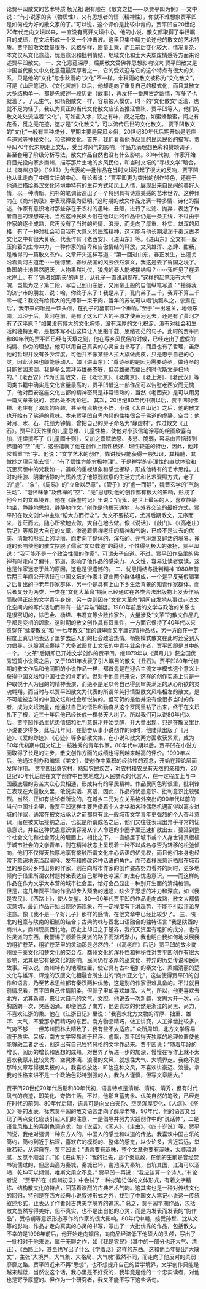 论贾平凹散文的艺术特质
杨光祖
谢有顺在《散文之悟——以贾平凹为例》一文中说：“有小说家的实（物质性），又有思想者的悟（精神性），你就不难想象贾平凹是如何成为好的散文家的了。”可以说，这个评价是比较中肯的，贾平凹自20世纪70年代走向文坛以来，一直没有离开文坛中心，他的小说、散文都取得了举世瞩目的成绩，在文坛形成一个又一个冲击波。这里只集中精力论述他的散文的艺术特质。贾平凹散文数量很多，风格多样，质量上乘，而且前后变化较大，情况复杂，本文仅从文化意蕴、忧患意识和批判情结、地域文化和士大夫颓废情感等方面来论述贾平凹散文。
一、文化意蕴深厚，后期散文受佛禅思想影响较大
贾平凹散文是中国当代散文中文化意蕴最深厚者之一，它的受欢迎与它的这个特点有很大的关系，只是他的“文化”与余秋雨的“文化”不一样。余秋雨的散文被称为“文化散文”，可是《山居笔记》、《文化苦旅》以后，他却走向了重复自己的模式化，而且其散文大多结构单一，都是先叙述一段历史（故事），再发抒一番思古之幽情，写多了也就滥了，了无生气，如杨朔散文一样，容易被人模仿。时下的“文化散文”泛滥，也就不足为怪了。我认为真正的当代文化散文应该首推汪曾祺、贾平凹等人，他们的散文处处流溢着“文化”，可如盐入水，饮之有味，视之无色，如蜜蜂酿蜜，闻之有花香，觅之无花迹，这才是“文化散文”，可以流传后世的文化散文。
贾平凹散文的“文化”一般有三种成分，早期主要是民风乡俗，20世纪80年代后期开始是老庄与道家等神秘文化，和佛禅文化。首先，我们看看他作品里的民风民俗的描写。贾平凹70年代末期走上文坛，受当时风气的影响，作品充满理想色彩和赞颂调子，甚至套用了阶级分析写法，散文作品自然也没有什么影响。80年代初，作家开始将目光投向家乡商州，描写那片土地的乡风民俗，和当时文坛的“寻根文学”暗合，以《商州初录》（1983）为代表的一批作品在当时文坛引起了很大的反响，贾平凹也从此走向了中国文坛的中心。有论者说：“贾平凹更为突出的创作特色，还在于他通过描绘秦汉文化环境中特有的生存方式和风土人情，展现出来自民间的美好人情，以一种清新、纯朴的笔调营造出了一个特别具有诗意美感的艺术世界。这种倾向在《商州初录》中表现得最为显明。”这时期的散文作品充满一种多情、诗化的描述，作家有意识地对那些存在于农村的愚昧、丑陋，进行了过滤、抛弃，表达了作者自己的理想寄托。当然这种民风乡俗在他以后的作品中仍是一条主线，不过由于作家的逐步成熟，它再没有了当时的纯情、浪漫，而走向了厚重、朴实、雄浑的风格，有了一种对社会和自我有大意义的民族精神，这可能与他长期浸润于秦汉古老文化之中有很大关系，代表作有《老西安》、《进山东》等。《进山东》全文有一股压抑着的生命冲力，一种作家的自卑和自傲情结的释放，文风雄浑、恣肆、酣畅，是难得的一篇散文杰作。文章开头这样写道：“第一回进山东，春正发生，出潼关沿着黄河古道走⋯⋯恍惚里，春秋战国的风云依然演义，我这是去了鲁国之境了。鲁国的土地果然肥沃，人物果然礼仪，狼虎的秦人能被接纳吗？⋯⋯我听见了在泗水岸上，有了‘逝者如斯夫’的声音，从孔子一直说到现在。”这样的起笔没有大气魄，岂能为之？第二段，写自己到山东后，又用帝王般的自信纵笔写道：“接待我的济宁市的朋友，说：哈，你终于来了！我是来了，孔门弟子三千，我算不算三千零一呢？我没有给伟大的先师带一束干肉，当年的苏轼可以唱‘执瓢从之，忽焉在后’，我带来的唯是一颗头颅，在孔子的墓前叩一个重响。”至于“一出潼关，地倾东南，风沙于后，黄河在前，是有了这么广大的平原才使黄河远去，还是有了黄河才有了这平原？”如果没有博大的文化胸怀，没有深厚的文化积淀，没有对社会和生活的独特思考，是根本写不出这样让人思接千载、思绪苍茫的句子。此时的贾平凹和80年代的贾平凹已经有天壤之别，他在写乡风民俗的时候，已经走出了虚假的纯情、作伪的理想，他可以用自己真实的心灵自由书写了，而且也有了哲理，虽然他的哲理并没有多少深度，可他并不像某些人拉大旗做虎皮，只是忠于自己的心灵，因此读来也颇能感动人。如《进山东》：“尊诗圣的是因为需要诗圣，做诗圣的只能贫困潦倒。我是多么崇拜英雄豪杰呀，但英雄豪杰辈出的时代斯文是扫地的。”《老西安》作为长篇散文，在《老北京》、《老南京》、《老上海》、《老武汉》等同类书籍中确实是文化含量最高的，贾平凹借这一部作品可以告慰老西安而无愧了，他对西安这座文化古都的精神密码是非常谙熟的，当然《老西安》是可以用另一篇文章来说的，容此处不再论述。
其次，20世纪80年代中期以后，贾平凹对佛禅、老庄有了浓厚的兴趣，甚至有点执迷不悟，小说《太白山记》之后，他的散文也开始有了佛道的意味。本来贾平凹自卑内倾的性格很合于佛道的虚静、空灵：他对月、水、石、花颇为钟情，曾把自己的房子命名为“静虚村”，作过散文《丑石》。贾平凹天性里的儿童思维、儿童性格，使他对小孩信笔涂写的绘画欣喜有加，连续撰写了《儿童画十则》，又加之禀赋敏感、多愁、脆弱，容易由苦恼转到佛道的“空”“无”，这些造就了他在创作上悟性极好、理性较差的特色，因此，他非常看重“悟”字。他说：“文学艺术的创作，靠讲授只能获得一般知识，其精髓，其微妙之理只能去悟”，“有了悟性方能穷极物理”。于是禅学的非理性的直觉体验和沉思冥想中的梵我如一，道教的重视想象和感觉挪移，形成他特有的艺术思维。儿时的经验、阴柔恬静的气质养成了他静观默察的生活方式和艺术观照方式，老子的“虚”、“象”，《周易》的“立象以尽意”，《管子》的“虚一而静”，魏晋玄学的“气韵生动”、“澄怀味象”及佛禅的“空”、“无”思想对他的创作都有很大的影响，形成了他今日的文章境界。他在《静虚村记》里说：“而我，是世上最呆的人，喜欢静静地坐，静静地思想，静静地作文。”创作是他拔天通地，与外界交流的最好方式，贾平凹在散文创作中主张“蹈大方而行之”，为文不要技巧，尤其后期散文，无序而来，苍茫而去，随心所欲地去做，大自在地去做。像《说话》、《敲门》、《〈高老庄〉后记》等都是大自在的文章，渗透着佛禅老庄的精神和气韵，已经不是过去的优美、清新和形式上的华丽，而走向了整体的、浑然的、元气淋漓又鲜活的境界。禅道的影响使他的散文摆脱了儒家“文以载道”的羁绊，个性得到极大的张扬，贾平凹说：“我可能不是一个政治性强的作家”，可谓夫子自道。不过，贾平凹作品里的佛禅有时走向了偏锋、邪道，影响了他作品的感染力、人文性，容易让读者误读，这也是作家迷恋于此的原因，这也是很遗憾的。
二、忧患情结与批判精神
1980年前后两三年间公开活跃在中国文坛的作家主要由两个群体组成，一个是平反冤假错案之后复出的中老年作家群体，另一个是具有上山下乡生活背景的知青作家群体。而后者又分为两类，一类在“文化大革命”期间已经通过在各类合法出版物上发表作品而取得正统的文学青年身份，另一类则因在“文化大革命”期间自发地从事过非法文化空间内的写作活动而带有一些“异端”嫌疑。1980年前后的文学与政治的关系也是很密切的，除巴金、杨绛、韦君宜等少数作家外，大量涉及“文革”的散文作品几乎都是变相的颂歌。这时期的散文创作具有双重性，一方面它保持了40年代以来贯穿在“延安散文”和“十七年散文”里的谦卑而又平庸的精神品格，另一方面在一定程度上真切地表达了噩梦去后人们的社会政治热情。杨朔模式散文在此时还受到大力倡导，这股潮流裹挟了大多试图登上文坛的中青年业余作者，贾平凹即是其中的一个。
“文革”后期即已开始文学创作的贾平凹，继1979年以《满月儿》获全国优秀短篇小说奖之后，又于1981年发表了引人瞩目的散文《丑石》。贾平凹80年代初期的散文作品和他同期的小说作品一样，都首先是在迎合主流文学模式这个意义上获得中国文坛和中国社会的肯定的。但对于他自己来说，这样的创作实质上只是一种取悦于人为目的的精神表演，而绝不是足以令自己得到审美满足的从心所欲的灵魂翱翔。而当时与以贾平凹散文为代表的所谓单纯抒情型散文风格相左的散文，是不可能被当时的中国文坛和社会所悦纳的。但可贺的是他并没有像很多当时的作者，成为文坛流星，他通过自己的悟性和勤奋从这个罗网里钻了出来，终于在文坛扎下了根，近三十年后他已经长成一棵参天大树了。所以我们可以说80年代以后，贾平凹作品里忧患情结和批判意识才开始觉醒，并大量出现，只是在散文里比小说要少得多。此后几年间，在勤奋从事小说创作的同时，他陆续出版了《月迹》、《爱的踪迹》、《心迹》等多部散文集，在小说和散文两方面收获累累，成为80年代初期中国文坛上一枝独秀的青年作家。80年代中期以后，贾平凹在小说方面取得了长足的进步，散文创作方面的成绩也得到越来越高的评价。1990年以后，他通过创办和编辑《美文》，使创作中累积的经验性的观念，开始在理论层面发挥作用。
贾平凹出身农村，熟知农民疾苦，对农村和农民有天然的亲和力，20世纪90年代后他在文学创作中自觉地成为人民群众的代言人，在一定程度上与中国最底层的劳苦大众心灵相通，形成特有的平民精神。作品民间色彩很重，批判锋芒表现在大量散文里，敢说实话、真话，因此，作品的忧患意识、批判意识比较强烈。当然，正如有些论者所说的，在城乡二元对立关系格外突出的90年代以前的当代中国社会里，像贾平凹这样主要凭借着个人才华和各种偶然机遇而得以离乡进城的作家，通常在被文坛承认之前都具有比一般城市文学青年更强烈的个人奋斗意识，而在被文坛接纳之后，也就是所谓成名之后，他们又往往表现出异乎寻常的忧患意识，并且这种忧患意识很容易从个人命运的小圈子里迅速扩散出去，蔓延到整个社会文化和社会历史的层面上。相比之下，一直蜗居于城市或个人身世背景根植于城市社会的文学青年，则在精神状态上呈现着一种不以成名与否为转移的松弛倾向，他们不仅得天独厚地享有接触所谓文化中心话语的优先权，而且他们本身也经常下意识地充当起阐释、发布和修改这种话语的角色。而带着移民意识栖居在城市里的那部分乡村出身的作家，则在向城市作家的创作姿态努力看齐的同时，更多地倾向于借重所谓农村题材来表达自己那种苍凉深广的生存忧患意识，——而这样的作品在作为文学大本营的城市社会里，恰好会凸显出一种别开生面的清纯格调。
但是，这几年贾平凹的作品却步入颓废的迷途，缺少了思想的冲力和深度，如《我是农民》、《西路上》，使人失望。80—90年代贾平凹的作品走向成熟，散文大都情深意切，最近作品开始出现矫饰现象，在一定程度有下滑趋势，不能不引起评论界注意。像《我不是一个好儿子》那样的感情，在他文章中已经比较少了。
三、陕北的粗豪与陕南的细腻的结合；古典韵味与西北口语融合的独特语言
“我是陕西的商州人，商州现属西北地，历史上却归之于楚界，我的天资里有粗犷的成分，也有性灵派的东西，我警惕了顺着性灵派的路子而渐巧渐小，我也明白我如何地发展我的粗犷苍茫，粗犷苍茫里的灵动那是必然的。”（《高老庄》后记）贾平凹的故乡商州位于秦文化和楚文化的交会点，商州文化的浑朴性和神秘性对贾平凹创作有很大影响，尤其是它有楚文化的影响，民间仍存浓厚的巫文化、神异的历史传说和民间故事。可以说，商州特有的地理位置，使它具有古朴粗犷的秦文化、柔媚清丽的楚文化与雄浑、辉煌的汉唐文化相融合所生出的“商州亚文化”，这些使得贾平凹的创作和语言，乃至艺术思维都有秦汉两种优势，这是别的作家很难具备的。不过就目前情况看，贾平凹自己性情阴柔，但骨子里却喜欢雄浑、大气，所以，他更喜欢去北方，尤其新疆，来壮大自己的文气、文胆。他说去一次新疆，文思大开一次，心胸豁朗一次，灵感汹涌。即便他去了南方，他更喜欢的仍然是浙江的尚黑、尚力，不喜欢江浙的柔。他在《江浙日记》里说：“我喜欢北方文物的浑厚、拙重、雄浑、大气，不爱那小而精巧的东西。南方物品精巧，做工讲究，人工斧凿比较多，气势不够⋯⋯但苏州园林太精致了，我有些不太适应。”
众所周知，北方文学容易流于质实、呆板，南方文学容易流于轻浮、虚飘，贾平凹得天独厚的地理位置使他能够融二者之长，创造出有自己独特风格的文学作品来。贾平凹说：“随着年龄的增长、阅历的增长和思想的成熟，对世界了解进一步的加深，慢慢在写作上就不太喜欢我原来比较灵秀、空灵淋漓、浪漫的文风，就想往大气、大境界走。我绝不是那种文章写得很呆板的人，我喜欢放达、旷达这种文风，不喜欢讲豪迈、浪漫。拿我的性格来讲不是一个政治色彩特别强的人。我为人谨慎，但写文章胆大。”

贾平凹20世纪70年代后期和80年代初，语言特点是清新、清纯、清秀，但有时代风气的痕迹，即美化、夸饰生活，不过，他那含蓄隽永、优美自然的笔致，已经走在时代的前列。80年代后期，语言可是向文白夹杂、空灵浑厚变化，《人病》、《祭父》等的发表，标志贾平凹的散文语言走向了醇厚老辣，90年代，他的语言又出现了两点变化应该引起人们的注意，一是倡导并努力实践创作中的“说话体”，二是语言风格上的喜剧色调追求，如《说话》、《闲人》、《走虫》、《四十岁说》等。贾平凹说，我绝对强调一种东方人的，中国人的感觉和味道的传达。我喜欢中国古乐的简约，简约到近乎枯涩，喜欢它的模糊的、整体的感觉，以少论多，言近旨远，举重若轻，从容自在。贾平凹说：“语言要有涩味，整个文章也要有涩味，太顺溜滑腻，反觉不顺溜了。”如《进山东》：“我的祖先，那个秦嬴政，在他的生前是曾经焚书坑儒过的，但居山高为秦城，秦城已坏，凿池深为秦坑，自坑其国，江海可以涸竭，乾坤可以倾侧，唯斯文用之不息。”
贾平凹一再说：“我应该算一个诗人。”有论者说：“贾平凹在《商州初录》中尝试了一种拟笔记体的文体形式，有着文字精练、结构散文化的特点，回荡着浓烈的古典艺术气韵。这其实也是一种对传统文化的回归，特别是在西方经典小说叙述形式之外，找到了中国文人笔记小说这一传统叙述形式，正表达了作者对古典美学境界的追求。”
总之，贾平凹早期作品，包括散文虽然写得美好，但不真实，也不是出自他的心灵，而是为发表而发表的“伪作品”，受杨朔等意识形态写作的作家的很大影响。80年代中期，接受孙犁、沈从文等的影响，作品才走向真实的心灵的书写，写出了一大批优秀的作品，包括散文。不幸的是1996年前后，他开始走向媚俗，向商品经济低下他硕大的头颅，写出了一批相对于他来说，属于无聊之作，如《我是农民》（其中的一部分也还大气、清正）、《西路上》，甚至也写出了什么《学着活》这样的东西。这和他当年提出“大散文”，主张“大境界、大气象、大格局、大气魄”截然不同，而走向了他反对的柔弱靡靡之路。贾平凹近来不再“思想”，也不想提升自己的哲学境界，文学创作只能是越来越低，当然说这个话，我心里是不好受的，我毕竟是他的一个忠实读者，对他也是寄予厚望的。但作为一个研究者，我又不能不写下这些话句。
